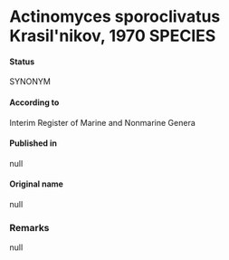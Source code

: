 Actinomyces sporoclivatus Krasil'nikov, 1970 SPECIES
=======

#### Status
SYNONYM

#### According to
Interim Register of Marine and Nonmarine Genera

#### Published in
null

#### Original name
null

### Remarks
null